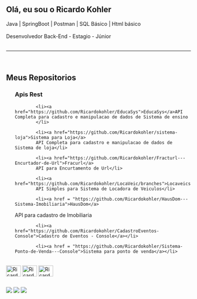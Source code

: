 ## Olá, eu sou o Ricardo Kohler 
 Java | SpringBoot | Postman | SQL Básico | Html básico<br><br> Desenvolvedor Back-End - Estagio - Júnior<br><br><hr>

<br>
<div>		
		<H2>Meus Repositorios</H2>
		<ul><H3> Apis Rest </H3>
				
			<li><a href="https://github.com/Ricardokohler/EducaSys">EducaSys</a>API Completa para cadastro e manipulacao de dados de Sistema de ensino
			</li>

			<li><a href="https://github.com/Ricardokohler/sistema-loja">Sistema para Loja</a>
			API Completa para cadastro e manipulacao de dados de Sistema de loja</li>
				
			<li><a href="https://github.com/Ricardokohler/Fracturl---Encurtador-de-Url">Fracurl</a>
			API para Encurtamento de Url</li>
				
			<li><a href="https://github.com/Ricardokohler/LocaVeic/branches">Locaveics</a>
			API Simples para Sistema de Locadora de Veiculos</li>	
				
			<li><a href = "https://github.com/Ricardokohler/HausDom---Sistema-Imobiliaria">HausDom</a>
API para cadastro de Imobiliaria</li>


			<li><a href="https://github.com/Ricardokohler/CadastroEventos-Console">Cadastro de Eventos - Console</a></li>
				
			<li><a href = "https://github.com/Ricardokohler/Sistema-Ponto-de-Venda---Console">Sistema para ponto de venda</a></li>
		
		
</ul>

</div>

<div style="display: inline_block"><br>
            <img align=center alt="Ricardo-Java" height="30" width="40" src="https://cdn.jsdelivr.net/gh/devicons/devicon@latest/icons/java/java-original.svg" />
            <img align=center alt="Ricardo-Spring" height="30" width="40" src="https://cdn.jsdelivr.net/gh/devicons/devicon@latest/icons/spring/spring-original.svg" />
            <img align=center alt="Ricardo-Postman" height="30" width="40" src="https://cdn.jsdelivr.net/gh/devicons/devicon@latest/icons/postman/postman-original.svg" />
</div> 

  ##

  <div> 
  <a href="https://wa.me/5511961237444" target="_blank"><img src="https://img.shields.io/badge/WhatsApp-25D366?style=for-the-badge&logo=whatsapp&logoColor=white" target="_blank"></a>
  <a href = "mailto:ricardokohlermk@gmail.com"><img src="https://img.shields.io/badge/-Gmail-%23333?style=for-the-badge&logo=gmail&logoColor=white" target="_blank"></a>
  <a href="https://www.linkedin.com/in/ricardo-bkohler" target="_blank"><img src="https://img.shields.io/badge/-LinkedIn-%230077B5?style=for-the-badge&logo=linkedin&logoColor=white" target="_blank"></a> 
  
</div>
            
          
